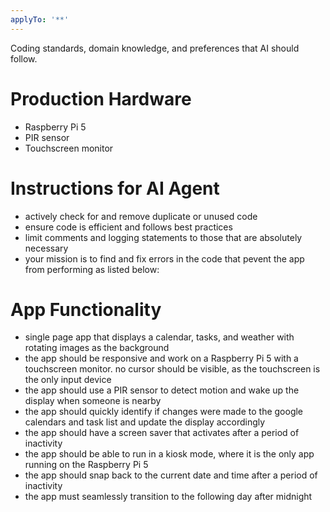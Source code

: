 ```yaml
---
applyTo: '**'
---
```

Coding standards, domain knowledge, and preferences that AI should follow.
# Production Hardware
- Raspberry Pi 5
- PIR sensor
- Touchscreen monitor

# Instructions for AI Agent
- actively check for and remove duplicate or unused code
- ensure code is efficient and follows best practices
- limit comments and logging statements to those that are absolutely necessary
- your mission is to find and fix errors in the code that pevent the app from performing as listed below:

# App Functionality
- single page app that displays a calendar, tasks, and weather with rotating images as the background
- the app should be responsive and work on a Raspberry Pi 5 with a touchscreen monitor. no cursor should be visible, as the touchscreen is the only input device
- the app should use a PIR sensor to detect motion and wake up the display when someone is nearby
- the app should quickly identify if changes were made to the google calendars and task list and update the display accordingly
- the app should have a screen saver that activates after a period of inactivity
- the app should be able to run in a kiosk mode, where it is the only app running on the Raspberry Pi 5
- the app should snap back to the current date and time after a period of inactivity
- the app must seamlessly transition to the following day after midnight